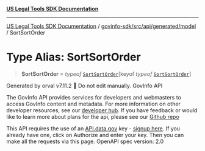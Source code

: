 [**US Legal Tools SDK Documentation**](../../../../../../README.md)

***

[US Legal Tools SDK Documentation](../../../../../../README.md) / [govinfo-sdk/src/api/generated/model](../README.md) / SortSortOrder

# Type Alias: SortSortOrder

> **SortSortOrder** = *typeof* [`SortSortOrder`](../variables/SortSortOrder.md)\[keyof *typeof* [`SortSortOrder`](../variables/SortSortOrder.md)\]

Generated by orval v7.11.2 🍺
Do not edit manually.
GovInfo API
<p>The GovInfo API provides services for developers and webmasters to access GovInfo content and metadata. For more information on other developer resources, see our <a href="https://www.govinfo.gov/developers" target="blank"> developer hub</a>. If you have feedback or would like to learn more about plans for the api, please see our <a href="https://www.github.com/usgpo/api" target="blank">Github repo</a></p><p>This API requires the use of an <a href="https://api.data.gov" target="blank">API.data.gov</a> key - <a href="https://www.govinfo.gov/api-signup" target="blank">signup here</a>. If you already have one, click on Authorize and enter your key. Then you can make all the requests via this page.
OpenAPI spec version: 2.0
